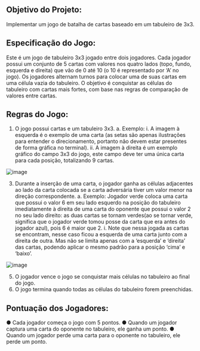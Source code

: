 ## Objetivo do Projeto:
Implementar um jogo de batalha de cartas baseado em um tabuleiro de 3x3.
## Especificação do Jogo:
Este é um jogo de tabuleiro 3x3 jogado entre dois jogadores. Cada jogador possui um
conjunto de 5 cartas com valores nos quatro lados (topo, fundo, esquerda e direita) que vão
de 0 até 10 (o 10 é representado por ‘A’ no jogo). Os jogadores alternam turnos para colocar
uma de suas cartas em uma célula vazia do tabuleiro. O objetivo é conquistar as células do
tabuleiro com cartas mais fortes, com base nas regras de comparação de valores entre
cartas.
## Regras do Jogo:
1. O jogo possui cartas e um tabuleiro 3x3.
a. Exemplo:
i. A imagem à esquerda é o exemplo de uma carta (as setas são
apenas ilustrações para entender o direcionamento, portanto não
devem estar presentes de forma gráfica no terminal).
ii. A imagem à direita é um exemplo gráfico do campo 3x3 do jogo, este
campo deve ter uma única carta para cada posição, totalizando 9
cartas.

![image](https://github.com/Mariadalva25/Card_Game/assets/112985509/5603d8dc-d23b-41a9-b654-87e287ac9051)

3. Durante a inserção de uma carta, o jogador ganha as células adjacentes ao lado da
carta colocada se a carta adversária tiver um valor menor na direção
correspondente.
a. Exemplo: Jogador verde coloca uma carta que possui o valor 6 em seu
lado esquerdo na posição do tabuleiro imediatamente à direita de uma
carta do oponente que possui o valor 2 no seu lado direito: as duas cartas
se tornam verdes(ao se tornar verde, significa que o jogador verde tomou
posse da carta que era antes do jogador azul), pois 6 é maior que 2.
i. Note que nessa jogada as cartas se encontram, nesse caso ficou a
esquerda de uma carta junto com a direita de outra. Mas não se limita
apenas com a ‘esquerda’ e ‘direita’ das cartas, podendo aplicar o
mesmo padrão para a posição ‘cima’ e ‘baixo’.

![image](https://github.com/Mariadalva25/Card_Game/assets/112985509/7144d697-3c9b-4e84-9ad6-04eced0c57e5)

5. O jogador vence o jogo se conquistar mais células no tabuleiro ao final do jogo.
6. O jogo termina quando todas as células do tabuleiro forem preenchidas.
## Pontuação dos Jogadores:
● Cada jogador começa o jogo com 5 pontos.
● Quando um jogador captura uma carta do oponente no tabuleiro, ele ganha um
ponto.
● Quando um jogador perde uma carta para o oponente no tabuleiro, ele perde um
ponto.

